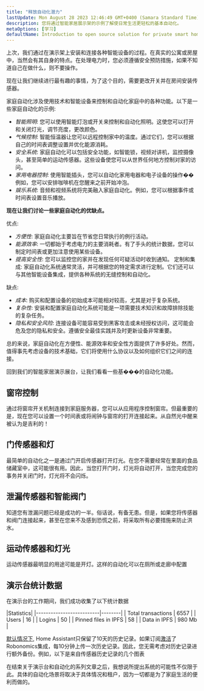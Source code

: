 ```yaml
---
title: "释放自动化潜力"
lastUpdate: Mon August 28 2023 12:46:49 GMT+0400 (Samara Standard Time)
description: 您将通过智能家居展示架的示例了解使日常生活更轻松的基本自动化。
metaOptions: [学习]
defaultName: Introduction to open source solution for private smart homes
---
```


<RoboAcademyText>上次，我们通过在演示架上安装和连接各种智能设备的过程。在真实的公寓或房屋中，当然会有其自身的特点。在处理电力时，您必须遵循安全预防措施，如果不知道自己在做什么，则不要操作。

现在让我们继续进行最有趣的事情，为了这个目的，需要更改开关并在房间安装传感器。</RoboAcademyText>

家庭自动化涉及使用技术和智能设备来控制和自动化家庭中的各种功能。以下是一些家庭自动化的示例:

* *智能照明*: 您可以使用智能灯泡或开关来控制和自动化照明。这使您可以打开和关闭灯光，调节亮度，更改颜色。
* *气候控制*: 智能恒温器让您可以远程控制家中的温度。通过它们，您可以根据自己的时间表调整设置并优化能源消耗。
* *安全系统*: 家庭自动化可以包括安全功能，如智能锁，视频对讲机，监控摄像头，甚至简单的运动传感器。这些设备使您可以从世界任何地方控制对家的访问。
* *家用电器控制*: 使用智能插头，您可以自动化家用电器和电子设备的操作��例如，您可以安排咖啡机在您醒来之前开始冲泡。
* *娱乐系统*: 音频和视频系统将完美融入家庭自动化。例如，您可以根据事件或时间表设置音乐播放。

**现在让我们讨论一些家庭自动化的优缺点。**

优点:

* *方便性*: 家庭自动化主要旨在节省您日常执行的例行活动。
* *能源效率*: 一切都始于考虑电力的主要消耗者。有了手头的统计数据，您可以制定时间表或更加注意使用某些设备。
* *提高安全性*: 您可以监控您的家并在发现任何可疑活动时收到通知。
定制和集成: 家庭自动化系统通常灵活，并可根据您的特定需求进行定制。它们还可以与其他智能设备集成，提供各种系统的无缝控制和自动化。

缺点:

* *成本*: 购买和配置设备的初始成本可能相对较高，尤其是对于复杂系统。
* *复杂性*: 安装和配置家庭自动化系统可能是一项需要技术知识和故障排除技能的复杂任务。
* *隐私和安全风险*: 连接设备可能容易受到黑客攻击或未经授权访问，这可能会危及您的隐私和安全。遵循安全最佳实践并及时更新设备非常重要。

总的来说，家庭自动化在方便性、能源效率和安全性方面提供了许多好处。然而，值得事先考虑设备的技术基础，它们将使用什么协议以及如何组织它们之间的连接。

回到我们的智能家居演示展台，让我们看看一些基���的自动化功能。

## 窗帘控制

<LessonVideo :videos="[{src: 'https://crustipfs.info/ipfs/QmRMibK3Huppxfhvjk3Hs5NBn4ndFoxHHA2mJn22URnwf4', type: 'webm'}]" cover="smart-home-intro/assembling-smart-home-board-1.png" />

通过将窗帘开关机制连接到家庭服务器，您可以从应用程序控制窗帘。但最重要的是，现在您可以设置一个时间表或将闹钟与窗帘的打开连接起来。从自然光中醒来被认为是吉利的！

## 门传感器和灯

<LessonVideo :videos="[{src: 'https://crustipfs.info/ipfs/QmR1WHAAdmPxSP2neFV8VhqFShbeVaYUsNLQ7n9Exh3JUz', type: 'webm'}]" cover="smart-home-intro/assembling-smart-home-board-1.png" />

最简单的自动化之一是通过门开启传感器打开灯光。在您不需要经常在里面的食品储藏室中，这可能很有用。因此，当您打开门时，灯光将自动打开，当您完成您的事务并关闭门时，灯光将不会闪烁。

## 泄漏传感器和智能阀门

<LessonVideo :videos="[{src: 'https://crustipfs.info/ipfs/QmVEdwbE1wagebNybfneGKWpAPp3fyXBNnFRt2vduyMSCP', type: 'webm'}]" cover="smart-home-intro/assembling-smart-home-board-1.png" />

知道您有泄漏问题已经是成功的一半。俗话说，有备无患。但是，如果您将传感器和阀门连接起来，甚至在您来不及感到恐慌之前，将采取所有必要措施来防止洪水。

## 运动传感器和灯光

<LessonVideo :videos="[{src: 'https://crustipfs.info/ipfs/QmWMAC3dUvuUg6Zxszoe3aJDatPCaw48QVSyujWyrhKJih', type: 'webm'}]" cover="smart-home-intro/assembling-smart-home-board-1.png" />

运动传感器最明显的用途可能是开灯。这样的自动化可以在厕所或走廊中配置

## 演示台统计数据

在演示台的工作期间，我们成功收集了以下统计数据

|Statistics|
|--------------------------|--------|
| Total transactions       | 6557   |
| Users                    | 16     |
| Logins                   | 50     |
| Pinned files in IPFS     | 58     |
| Data in IPFS             | 980 Mb |

[默认情况下](https://www.home-assistant.io/integrations/recorder/), Home Assistant只保留了10天的历史记录。如果订阅[激活](https://dapp.robonomics.network/#/rws-activate)了Robonomics集成，每10分钟上传一次历史记录。因此，您无需考虑对历史记录进行额外备份。例如，以下是来自传感器历史记录的几个图表

<LessonImages figure figureCaption="Image 1. Turn on the boiler button" src="smart-home-intro/unleash-boiler.png" alt="Image 1. Turn on the boiler button"/>

<LessonImages figure figureCaption="Image 2. Temperature sensor" src="smart-home-intro/unleash-temperature.png" alt="Image 2. Temperature sensor"/>

<LessonImages figure figureCaption="Image 3. Humidity sensor" src="smart-home-intro/unleash-humidity.png" alt="Image 3. Humidity sensor"/>

在结束关于演示台和自动化的系列文章之后，我想说所提出系统的可能性不仅限于此。具体的自动化场景将取决于具体情况和租户，因为一切都是为了家庭生活的便利而做的。

